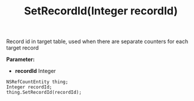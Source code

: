 ﻿---
uid: crmscript_ref_NSRefCountEntity_SetRecordId
title: SetRecordId(Integer recordId)
intellisense: NSRefCountEntity.SetRecordId
keywords: NSRefCountEntity, GetRecordId
so.topic: reference
---

Record id in target table, used when there are separate counters for each target record

**Parameter:** 
 - **recordId** Integer

```crmscript
NSRefCountEntity thing;
Integer recordId;
thing.SetRecordId(recordId);
```

